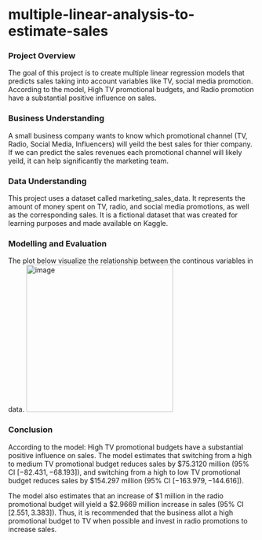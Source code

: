 # multiple-linear-analysis-to-estimate-sales

### Project Overview

  The goal of this project is to create multiple linear regression models that predicts sales taking into account variables like TV, social media promotion. 
  According to the model, High TV promotional budgets, and Radio promotion have a substantial positive influence on sales. 

  
### Business Understanding

  A small business company wants to know which promotional channel (TV, Radio, Social Media, Influencers) will yeild the best sales for thier company.
  If we can predict the sales revenues each promotional channel will likely yeild, it can help significantly the marketing team.

  
### Data Understanding

  This project uses a dataset called marketing_sales_data. It represents the amount of money spent on TV, radio, and social media promotions, as well as the corresponding sales. It is a fictional dataset that was created for learning purposes and made available on Kaggle.


### Modelling and Evaluation
  
  The plot below visualize the relationship between the continous variables in data.
  <img width="299" alt="image" src="https://github.com/aliMohamed-Z/multiple-linear-analysis-to-estimate-sales/assets/75675790/ac44391d-e445-418f-87a2-215f47d0411a">


### Conclusion

  According to the model:
      High TV promotional budgets have a substantial positive influence on sales. The model estimates that switching from a high to medium TV promotional budget reduces sales by $\$75.3120$ million (95% CI $[-82.431,-68.193])$, and switching from a high to low TV promotional budget reduces sales by $\$154.297$ million (95% CI $[-163.979,-144.616])$. 
      
  The model also estimates that an increase of $\$1$ million in the radio promotional budget will yield a $\$2.9669$ million increase in sales (95% CI $[2.551,3.383]$).
Thus, it is recommended that the business allot a high promotional budget to TV when possible and invest in radio promotions to increase sales. 

 
